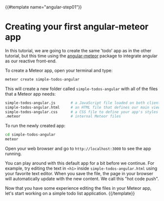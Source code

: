 {{#template name="angular-step01"}}
# Creating your first angular-meteor app

In this tutorial, we are going to create the same 'todo' app as in the other tutorial, but this time using the [angular-meteor](http://angular-meteor.com) package to integrate angular as our reactive front-end.

To create a Meteor app, open your terminal and type:

```bash
meteor create simple-todos-angular
```

This will create a new folder called `simple-todos-angular` with all of the files that a Meteor app needs:

```bash
simple-todos-angular.js       # a JavaScript file loaded on both client and server
simple-todos-angular.html     # an HTML file that defines our main view
simple-todos-angular.css      # a CSS file to define your app's styles
.meteor                       # internal Meteor files
```

To run the newly created app:

```bash
cd simple-todos-angular
meteor
```

Open your web browser and go to `http://localhost:3000` to see the app running.

You can play around with this default app for a bit before we continue. For example, try editing the text in `<h1>` inside `simple-todos-angular.html` using your favorite text editor. When you save the file, the page in your browser will automatically update with the new content. We call this "hot code push".

Now that you have some experience editing the files in your Meteor app, let's start working on a simple todo list application.
{{/template}}
